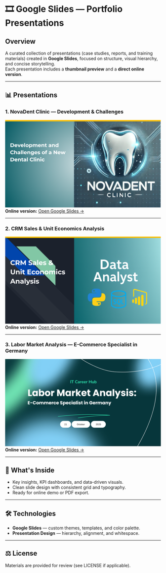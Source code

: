 # 🎞 Google Slides — Portfolio Presentations

## Overview
A curated collection of presentations (case studies, reports, and training materials) created in **Google Slides**, focused on structure, visual hierarchy, and concise storytelling.  
Each presentation includes a **thumbnail preview** and a **direct online version**.

---

## 📊 Presentations

### 1. NovaDent Clinic — Development & Challenges
![NovaDent Clinic Presentation](./GoogleSlides/Dental_Clinic.png)  
**Online version:** [Open Google Slides →](https://docs.google.com/presentation/d/1x4QbJHiac2UlCR8AsrkFj8n_tV9ldvlRQwJjcohxBlI/edit?usp=sharing)

---

 ### 2. CRM Sales & Unit Economics Analysis
![CRM Sales & Unit Economics Analysis](./GoogleSlides/crmanalysis.png)  
**Online version:** [Open Google Slides →](https://docs.google.com/presentation/d/1SH0w7UYw_HYKaKnhBr51evCfujKKjoSGeeqDeCDze8M/edit?usp=sharing)

---

### 3. Labor Market Analysis — E-Commerce Specialist in Germany
![E-Commerce Specialist Presentation](./GoogleSlides/e-commerce.png)  
**Online version:** [Open Google Slides →](https://docs.google.com/presentation/d/1Q2AZzQwl4hU1IaXS3eB96c8rpLdnz2zKd3ZIF6h-KeM/edit?usp=sharing)

---

## 🧠 What's Inside
- Key insights, KPI dashboards, and data-driven visuals.  
- Clean slide design with consistent grid and typography.  
- Ready for online demo or PDF export.

---

## 🛠 Technologies
- **Google Slides** — custom themes, templates, and color palette.  
- **Presentation Design** — hierarchy, alignment, and whitespace.

---


## ⚖️ License
Materials are provided for review (see LICENSE if applicable).
